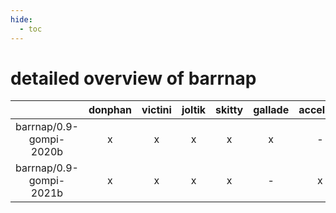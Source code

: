 ```yaml
---
hide:
  - toc
---
```


detailed overview of barrnap
============================

| |donphan|victini|joltik|skitty|gallade|accelgor|swalot|doduo|
| :---: | :---: | :---: | :---: | :---: | :---: | :---: | :---: | :---: |
|barrnap/0.9-gompi-2020b|x|x|x|x|x|-|x|x|
|barrnap/0.9-gompi-2021b|x|x|x|x|-|x|x|x|
